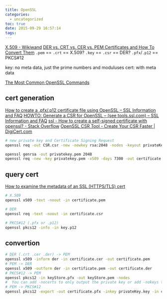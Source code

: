 ```yaml
---
title: OpenSSL
categories:
  - uncategorized
toc: true
date: 2015-09-29 16:57:14
tags:
---
```


[X.509 - Wikiwand](https://www.wikiwand.com/en/X.509)
[DER vs. CRT vs. CER vs. PEM Certificates and How To Convert Them](http://info.ssl.com/article.aspx?id=12149)
`.pem` == `.crt` == X.509?
`.key` == `.csr` == DER?
`.pfx`/`.p12` == PKCS#12

key: no meta data, just the prime numbers and moduluses
cert: with meta data

[The Most Common OpenSSL Commands](https://www.sslshopper.com/article-most-common-openssl-commands.html)

## cert generation

[How to create a .pfx/.p12 certificate file using OpenSSL – SSL Information and FAQ](https://info.ssl.com/how-to-create-a-pfx-p12-certificate-file-using-openssl/)
[HOWTO: Generate a CSR for OpenSSL – (see tools.ssl.com) – SSL Information and FAQ](https://info.ssl.com/howto-generate-a-csr-for-openssl-see-tools-ssl-com/)
[ssl - How to create a self-signed certificate with openssl? - Stack Overflow](http://stackoverflow.com/questions/10175812/how-to-create-a-self-signed-certificate-with-openssl)
[OpenSSL CSR Tool - Create Your CSR Faster | DigiCert.com](https://www.digicert.com/easy-csr/openssl.htm)

```sh
# new private key and Certificate Signing Request
openssl req -out CSR.csr -new -newkey rsa:2048 -nodes -keyout privateKey.key

openssl genrsa -out privatekey.pem 2048
openssl req -new -key privatekey.pem -x509 -days 7300 -out certificate.pem
```

## query cert

[How to examine the metadata of an SSL (HTTPS/TLS) cert](https://coolaj86.com/articles/how-to-examine-an-ssl-https-tls-cert/)

```sh
# X.509
openssl x509 -text -noout -in certificate.pem

# DER
openssl req -text -noout -in certificate.csr

# PKCS#12 (.pfx or .p12)
openssl pkcs12 -info -in key.p12
```

## convertion

```sh
# DER (.crt .cer .der) -> PEM
openssl x509 -inform der -in certificate.cer -out certificate.pem
# PEM -> DER
openssl x509 -outform der -in certificate.pem -out certificate.der
# PKCS#12 -> PEM
openssl pkcs12 -in keyStore.pfx -out keyStore.pem -nodes
#  You can add -nocerts to only output the private key or add -nokeys to only output the certificates.
# PEM -> PKCS#12
openssl pkcs12 -export -out certificate.pfx -inkey privateKey.key -in certificate.crt -certfile CACert.crt
```
